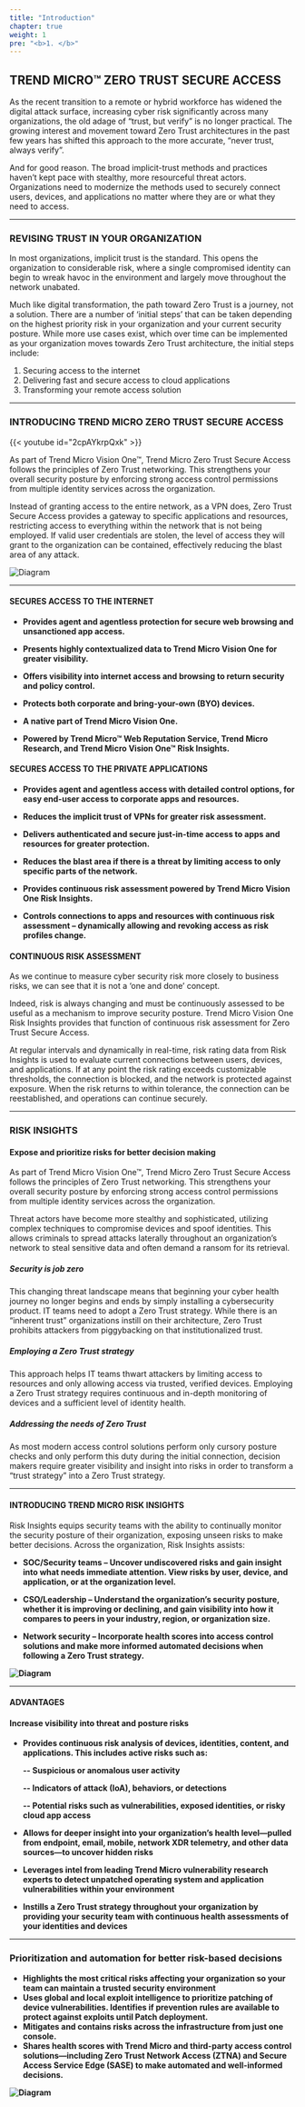 ```yaml
---
title: "Introduction"
chapter: true
weight: 1
pre: "<b>1. </b>"
---
```

## TREND MICRO™ ZERO TRUST SECURE ACCESS

As the recent transition to a remote or hybrid workforce has widened the digital attack surface, increasing cyber risk significantly across many organizations, the old adage of “trust, but verify” is no longer practical. The growing interest and movement toward Zero Trust architectures in the past few years has shifted this approach to the more accurate, “never trust, always verify”.

And for good reason. The broad implicit-trust methods and practices haven’t kept pace with stealthy, more resourceful threat actors. Organizations need to modernize the
methods used to securely connect users, devices, and applications no matter where they are or what they need to access.

---
### REVISING TRUST IN YOUR ORGANIZATION

In most organizations, implicit trust is the standard. This opens the organization to considerable risk, where a single compromised identity can begin to wreak havoc in the environment and largely move throughout the network unabated.

Much like digital transformation, the path toward Zero Trust is a journey, not a solution. There are a number of ‘initial steps’ that can be taken depending on the highest priority
risk in your organization and your current security posture. While more use cases exist, which over time can be implemented as your organization moves towards Zero Trust architecture, the initial steps include:

1. Securing access to the internet
2. Delivering fast and secure access to cloud applications
3. Transforming your remote access solution 

----
### INTRODUCING TREND MICRO ZERO TRUST SECURE ACCESS

{{< youtube id="2cpAYkrpQxk" >}}

As part of Trend Micro Vision One™, Trend Micro Zero Trust Secure Access follows the principles of Zero Trust networking. This strengthens your overall security posture by enforcing strong access control permissions from multiple identity services across the organization.

Instead of granting access to the entire network, as a VPN does, Zero Trust Secure Access provides a gateway to specific applications and resources, restricting access to everything within the network that is not being employed. If valid user credentials are stolen, the level of access they will grant to the organization can be contained, effectively reducing the blast area of any attack.

![Diagram](/images/ztsa1.png)

--- 
#### SECURES ACCESS TO THE INTERNET

- <b>Provides agent and agentless protection for secure web browsing and unsanctioned app access.</b>

- <b>Presents highly contextualized data to Trend Micro Vision One for greater visibility.</b>

- <b>Offers visibility into internet access and browsing to return security and policy control.</b>

- <b>Protects both corporate and bring-your-own (BYO) devices.</b>
 
- <b>A native part of Trend Micro Vision One.</b>

- <b>Powered by Trend Micro™ Web Reputation Service, Trend Micro Research, and Trend Micro Vision One™ Risk Insights.</b>

#### SECURES ACCESS TO THE PRIVATE APPLICATIONS

- <b>Provides agent and agentless access with detailed control options, for easy end-user access to corporate apps and resources.</b>

- <b>Reduces the implicit trust of VPNs for greater risk assessment.</b>

- <b>Delivers authenticated and secure just-in-time access to apps and resources for greater protection.</b>

- <b>Reduces the blast area if there is a threat by limiting access to only specific parts of the network.</b>
 
- <b>Provides continuous risk assessment powered by Trend Micro Vision One Risk Insights.</b>

- <b>Controls connections to apps and resources with continuous risk assessment – dynamically allowing and revoking access as risk profiles change.</b>

#### CONTINUOUS RISK ASSESSMENT

As we continue to measure cyber security risk more closely to business risks, we can see that it is not a ‘one and done’ concept.

Indeed, risk is always changing and must be continuously assessed to be useful as a mechanism to improve security posture. Trend Micro Vision One Risk Insights provides that function of continuous risk assessment for Zero Trust Secure Access.

At regular intervals and dynamically in real-time, risk rating data from Risk Insights is used to evaluate current connections between users, devices, and applications. If at any point the risk rating exceeds customizable thresholds, the connection is blocked, and the network is protected against exposure. When the risk returns to within tolerance, the connection can be reestablished, and operations can continue securely.

---
### RISK INSIGHTS
#### Expose and prioritize risks for better decision making
As part of Trend Micro Vision One™, Trend Micro Zero Trust Secure Access follows the principles of Zero Trust networking. This strengthens your overall security posture by enforcing strong access control permissions from multiple identity services across the organization.

Threat actors have become more stealthy and sophisticated, utilizing complex techniques to compromise devices and spoof identities.
This allows criminals to spread attacks laterally throughout an organization’s network to steal sensitive data and often demand a ransom for its retrieval.

##### Security is job zero
This changing threat landscape means that beginning your cyber health journey no longer begins and ends by simply installing a cybersecurity product. IT teams need to adopt a Zero Trust strategy. While there is an “inherent trust” organizations instill on their architecture, Zero Trust prohibits attackers from piggybacking on that institutionalized trust.

##### Employing a Zero Trust strategy
This approach helps IT teams thwart attackers by limiting access to resources and only allowing access via trusted, verified devices. Employing a Zero Trust strategy requires continuous and in-depth monitoring of devices and a sufficient level of identity health.

##### Addressing the needs of Zero Trust
As most modern access control solutions perform only cursory posture checks and only perform this duty during the initial connection, decision makers require greater visibility and insight into risks in order to transform a “trust strategy” into a Zero Trust strategy.

----
#### INTRODUCING TREND MICRO RISK INSIGHTS
Risk Insights equips security teams with the ability to continually monitor the security posture of their organization, exposing unseen risks to make better decisions. Across the organization, Risk Insights assists:

- <b> SOC/Security teams –
Uncover undiscovered risks and gain insight into what needs immediate attention. View risks by user, device, and application, or at the organization level.

- <b> CSO/Leadership –
Understand the organization’s security posture, whether it is improving or declining, and gain visibility into how it compares to peers in your industry, region, or organization size.

- <b> Network security –
Incorporate health scores into access control solutions and make more informed automated decisions when following a Zero Trust strategy.

![Diagram](/images/ztsa2.png)

----
#### ADVANTAGES
#### Increase visibility into threat and posture risks

- <b> Provides continuous risk analysis of devices, identities, content, and applications. This includes active risks such as:</b>

    -- Suspicious or anomalous user activity

    -- Indicators of attack (IoA), behaviors, or detections

    -- Potential risks such as vulnerabilities, exposed identities, or risky cloud app access
- <b> Allows for deeper insight into your organization’s health level—pulled from endpoint, email, mobile, network XDR telemetry, and other data sources—to uncover hidden risks</b>
- <b> Leverages intel from leading Trend Micro vulnerability research experts to detect unpatched operating system and application vulnerabilities within your environment</b>
- <b> Instills a Zero Trust strategy throughout your organization by providing your security team with continuous health assessments of your identities and devices</b>

---
### Prioritization and automation for better risk-based decisions
- <b> Highlights the most critical risks affecting your organization so your team can maintain a trusted security environment</b>
- <b> Uses global and local exploit intelligence to prioritize patching of device vulnerabilities. Identifies if prevention rules are available to protect against exploits until Patch deployment.</b>
- <b> Mitigates and contains risks across the infrastructure from just one console.</b>
- <b> Shares health scores with Trend Micro and third-party access control solutions—including Zero Trust Network Access (ZTNA) and Secure Access Service Edge (SASE) to make automated and well-informed decisions.</b>

![Diagram](/images/ztsa3.png)
